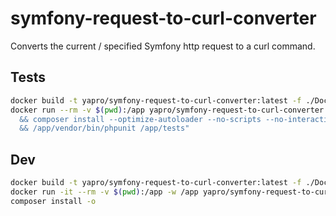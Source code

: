 # symfony-request-to-curl-converter
Converts the current / specified Symfony http request to a curl command.

Tests
------------
```sh
docker build -t yapro/symfony-request-to-curl-converter:latest -f ./Dockerfile ./
docker run --rm -v $(pwd):/app yapro/symfony-request-to-curl-converter:latest bash -c "cd /app \
  && composer install --optimize-autoloader --no-scripts --no-interaction \
  && /app/vendor/bin/phpunit /app/tests"
```

Dev
------------
```sh
docker build -t yapro/symfony-request-to-curl-converter:latest -f ./Dockerfile ./
docker run -it --rm -v $(pwd):/app -w /app yapro/symfony-request-to-curl-converter:latest bash
composer install -o
```
